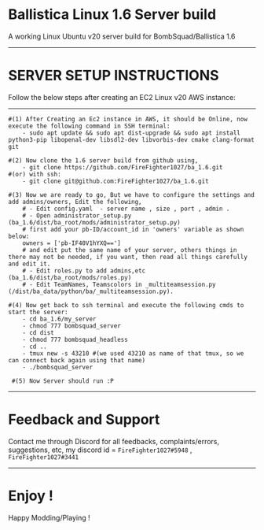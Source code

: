 # Ballistica Linux 1.6 Server build
A working Linux Ubuntu v20 server build for BombSquad/Ballistica 1.6
***
# SERVER SETUP INSTRUCTIONS
Follow the below steps after creating an EC2 Linux v20 AWS instance:
***
    #(1) After Creating an Ec2 instance in AWS, it should be Online, now execute the following command in SSH terminal:
        - sudo apt update && sudo apt dist-upgrade && sudo apt install python3-pip libopenal-dev libsdl2-dev libvorbis-dev cmake clang-format git
 
    #(2) Now clone the 1.6 server build from github using, 
        - git clone https://github.com/FireFighter1027/ba_1.6.git
    #(or) with ssh:
        - git clone git@github.com:FireFighter1027/ba_1.6.git
 
    #(3) Now we are ready to go, But we have to configure the settings and add admins/owners, Edit the following, 
        # - Edit config.yaml  - server name , size , port , admin .
        # - Open administrator_setup.py (ba_1.6/dist/ba_root/mods/administrator_setup.py)
        # first add your pb-ID/account_id in 'owners' variable as shown below:
        owners = ['pb-IF40V1hYXQ==']
        # and edit put the same name of your server, others things in there may not be needed, if you want, then read all things carefully and edit it.
        # - Edit roles.py to add admins,etc (ba_1.6/dist/ba_root/mods/roles.py)
        # - Edit TeamNames, Teamscolors in _multiteamsession.py (/dist/ba_data/python/ba/_multiteamsession.py).
 
    #(4) Now get back to ssh terminal and execute the following cmds to start the server:
        - cd ba_1.6/my_server
        - chmod 777 bombsquad_server
        - cd dist
        - chmod 777 bombsquad_headless
        - cd ..
        - tmux new -s 43210 #(we used 43210 as name of that tmux, so we can connect back again using that name)
        - ./bombsquad_server
 
     #(5) Now Server should run :P
***
# Feedback and Support
Contact me through Discord for all feedbacks, complaints/errors, suggestions, etc,
my discord id = `FireFighter1027#5948` , `FireFighter1027#3441`
***
# Enjoy !
Happy Modding/Playing !
